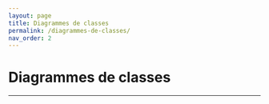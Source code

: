 ```yaml
---
layout: page
title: Diagrammes de classes
permalink: /diagrammes-de-classes/
nav_order: 2
---
```


# Diagrammes de classes
_____
